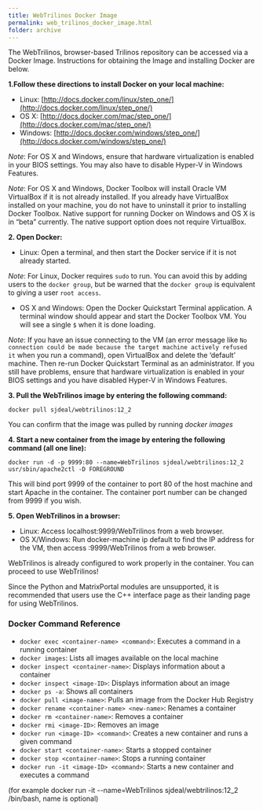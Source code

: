 ```yaml
---
title: WebTrilinos Docker Image
permalink: web_trilinos_docker_image.html
folder: archive
---
```


The WebTrilinos, browser-based Trilinos repository can be accessed via a Docker Image. Instructions for obtaining the Image and installing Docker are below.

**1.Follow these directions to install Docker on your local machine:**

* Linux: [http://docs.docker.com/linux/step_one/](http://docs.docker.com/linux/step_one/)  
* OS X: [http://docs.docker.com/mac/step_one/](http://docs.docker.com/mac/step_one/)  
* Windows: [http://docs.docker.com/windows/step_one/](http://docs.docker.com/windows/step_one/)

_Note_: For OS X and Windows, ensure that hardware virtualization is enabled in your BIOS settings. You may also have to disable Hyper-V in Windows Features.

_Note_: For OS X and Windows, Docker Toolbox will install Oracle VM VirtualBox if it is not already installed. If you already have VirtualBox installed on your machine, you do not have to uninstall it prior to installing Docker Toolbox. Native support for running Docker on Windows and OS X is in “beta” currently. The native support option does not require VirtualBox.

**2. Open Docker:**

* Linux: Open a terminal, and then start the Docker service if it is not already started.

_Note_: For Linux, Docker requires `sudo` to run. You can avoid this by adding users to the `docker group`, but be warned that the `docker group` is equivalent to giving a user `root access`.

* OS X and Windows: Open the Docker Quickstart Terminal application. A terminal window should appear and start the Docker Toolbox VM. 
You will see a single `$` when it is done loading.

_Note_: If you have an issue connecting to the VM (an error message like `No connection could be made because the target machine actively refused it` when you run a command), 
open VirtualBox and delete the ‘default’ machine. Then re-run Docker Quickstart Terminal as an administrator. 
If you still have problems, ensure that hardware virtualization is enabled in your BIOS settings and you have disabled Hyper-V in Windows Features.

**3. Pull the WebTrilinos image by entering the following command:**

`docker pull sjdeal/webtrilinos:12_2`

You can confirm that the image was pulled by running _docker images_

**4. Start a new container from the image by entering the following command (all one line):**

`docker run -d -p 9999:80 --name=WebTrilinos sjdeal/webtrilinos:12_2 usr/sbin/apache2ctl -D FOREGROUND`

This will bind port 9999 of the container to port 80 of the host machine and start Apache in the container. The container port number can be changed from 9999 if you wish.

**5. Open WebTrilinos in a browser:**

* Linux: Access localhost:9999/WebTrilinos from a web browser.
* OS X/Windows: Run docker-machine ip default to find the IP address for the VM, then access <ip>:9999/WebTrilinos from a web browser.

WebTrilinos is already configured to work properly in the container. You can proceed to use WebTrilinos!

Since the Python and MatrixPortal modules are unsupported, it is recommended that users use the C++ interface page as their landing page for using WebTrilinos.

### Docker Command Reference

* `docker exec <container-name> <command>`: Executes a command in a running container
* `docker images`: Lists all images available on the local machine
* `docker inspect <container-name>`: Displays information about a container
* `docker inspect <image-ID>`: Displays information about an image
* `docker ps -a`: Shows all containers
* `docker pull <image-name>`: Pulls an image from the Docker Hub Registry
* `docker rename <container-name> <new-name>`: Renames a container
* `docker rm <container-name>`: Removes a container
* `docker rmi <image-ID>`: Removes an image
* `docker run <image-ID> <command>`: Creates a new container and runs a given command
* `docker start <container-name>`: Starts a stopped container
* `docker stop <container-name>`: Stops a running container
* `docker run -it <image-ID> <command>`: Starts a new container and executes a command

(for example docker run -it --name=WebTrilinos sjdeal/webtrilinos:12_2 /bin/bash, name is optional)
